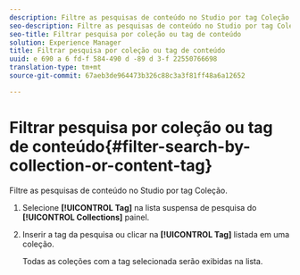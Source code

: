 ```yaml
---
description: Filtre as pesquisas de conteúdo no Studio por tag Coleção.
seo-description: Filtre as pesquisas de conteúdo no Studio por tag Coleção.
seo-title: Filtrar pesquisa por coleção ou tag de conteúdo
solution: Experience Manager
title: Filtrar pesquisa por coleção ou tag de conteúdo
uuid: e 690 a 6 fd-f 584-490 d -89 d 3-f 22550766698
translation-type: tm+mt
source-git-commit: 67aeb3de964473b326c88c3a3f81ff48a6a12652

---
```



# Filtrar pesquisa por coleção ou tag de conteúdo{#filter-search-by-collection-or-content-tag}

Filtre as pesquisas de conteúdo no Studio por tag Coleção.

1. Selecione **[!UICONTROL Tag]** na lista suspensa de pesquisa do **[!UICONTROL Collections]** painel.
1. Inserir a tag da pesquisa ou clicar na **[!UICONTROL Tag]** listada em uma coleção.

   Todas as coleções com a tag selecionada serão exibidas na lista.